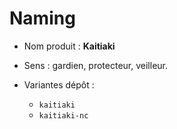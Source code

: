 # Naming

* Nom produit : **Kaitiaki**

* Sens : gardien, protecteur, veilleur.

* Variantes dépôt :

  * `kaitiaki`
  * `kaitiaki-nc`
    
